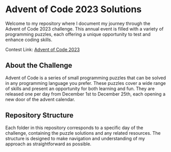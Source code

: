 # Advent of Code 2023 Solutions

Welcome to my repository where I document my journey through the Advent of Code 2023 challenge. This annual event is filled with a variety of programming puzzles, each offering a unique opportunity to test and enhance coding skills.

Contest Link: [Advent of Code 2023](https://adventofcode.com/2023)

## About the Challenge
Advent of Code is a series of small programming puzzles that can be solved in any programming language you prefer. These puzzles cover a wide range of skills and present an opportunity for both learning and fun. They are released one per day from December 1st to December 25th, each opening a new door of the advent calendar.

## Repository Structure
Each folder in this repository corresponds to a specific day of the challenge, containing the puzzle solutions and any related resources. The structure is designed to make navigation and understanding of my approach as straightforward as possible.
